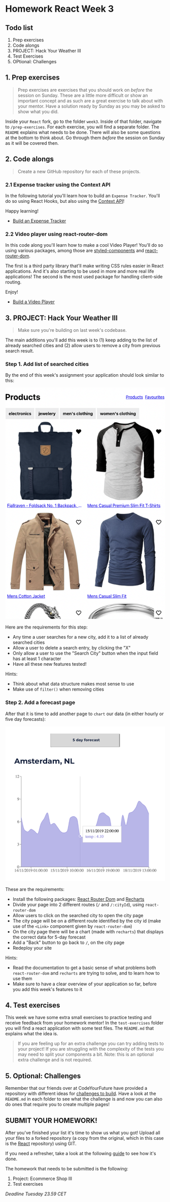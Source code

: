 # Homework React Week 3

## **Todo list**

1. Prep exercises
2. Code alongs
3. PROJECT: Hack Your Weather III
4. Test Exercises
5. OPtional: Challenges

## **1. Prep exercises**

> Prep exercises are exercises that you should work on _before_ the session on Sunday. These are a little more difficult or show an important concept and as such are a great exercise to talk about with your mentor. Have a solution ready by Sunday as you may be asked to show what you did.

Inside your `React` fork, go to the folder `week3`. Inside of that folder, navigate to `/prep-exercises`. For each exercise, you will find a separate folder. The `README` explains what needs to be done. There will also be some questions at the bottom to think about. Go through them _before_ the session on Sunday as it will be covered then.

## **2. Code alongs**

> Create a new GitHub repository for each of these projects.

### 2.1 Expense tracker using the Context API

In the following tutorial you'll learn how to build an `Expense Tracker`. You'll do so using React Hooks, but also using the [Context API](https://reactjs.org/docs/context.html)!

Happy learning!

- [Build an Expense Tracker](https://www.youtube.com/watch?v=XuFDcZABiDQ)

### 2.2 Video player using react-router-dom

In this code along you'll learn how to make a cool Video Player! You'll do so using various packages, among those are [styled-components](https://www.npmjs.com/package/styled-components) and [react-router-dom](https://www.npmjs.com/package/react-router-dom).

The first is a third party library that'll make writing CSS rules easier in React applications. And it's also starting to be used in more and more real life applications! The second is the most used package for handling client-side routing.

Enjoy!

- [Build a Video Player](https://www.youtube.com/watch?v=iVRO0toVdYM)

## **3. PROJECT: Hack Your Weather III**

> Make sure you're building on last week's codebase.

The main additions you'll add this week is to (1) keep adding to the list of already searched cities and (2) allow users to remove a city from previous search result.

### Step 1. Add list of searched cities

By the end of this week's assignment your application should look similar to this:

![Week 3 Wireframe](../assets/project/week3.png)

Here are the requirements for this step:

- Any time a user searches for a new city, add it to a list of already searched cities
- Allow a user to delete a search entry, by clicking the "X"
- Only allow a user to use the "Search City" button when the input field has at least 1 character
- Have all these new features tested!

Hints:

- Think about what data structure makes most sense to use
- Make use of `filter()` when removing cities

### Step 2. Add a forecast page

After that it is time to add another page to `chart` our data (in either hourly or five day forecasts):

![Week 4 Wireframe](../assets/project/week4.png)

These are the requirements:

- Install the following packages: [React Router Dom](https://www.npmjs.com/package/react-router-dom) and [Recharts](https://www.npmjs.com/package/recharts)
- Divide your page into 2 different routes (`/` and `/:cityId`), using `react-router-dom`
- Allow users to click on the searched city to open the city page
- The city page will be on a different route identified by the city id (make use of the `<Link>` component given by `react-router-dom`)
- On the city page there will be a chart (made with `recharts`) that displays the correct data for 5-day forecast
- Add a "Back" button to go back to `/`, on the city page
- Redeploy your site

Hints:

- Read the documentation to get a basic sense of what problems both `react-router-dom` and `recharts` are trying to solve, and to learn how to use them
- Make sure to have a clear overview of your application so far, before you add this week's features to it

## **4. Test exercises**

This week we have some extra small exercises to practice testing and receive feedback from your homework mentor! In the `test-exercises` folder you will find a react application with some test files. The `README.md` that explains what the idea is.

> If you are feeling up for an extra challenge you can try adding tests to your project! If you are struggling with the complexity of the tests you may need to split your components a bit. Note: this is an optional extra challenge and is not required.

## **5. Optional: Challenges**

Remember that our friends over at CodeYourFuture have provided a repository with different ideas for [challenges to build](https://github.com/CodeYourFuture/cyf-react-challenges). Have a look at the `README.md` in each folder to see what the challenge is and now you can also do ones that require you to create multiple pages!

## **SUBMIT YOUR HOMEWORK!**

After you've finished your list it's time to show us what you got! Upload all your files to a forked repository (a copy from the original, which in this case is the [React](https://www.github.com/HackYourHomework/React) repository) using GIT.

If you need a refresher, take a look at the following [guide](../hand-in-homework-guide.md) to see how it's done.

The homework that needs to be submitted is the following:

1. Project: Ecommerce Shop III
2. Test exercises

_Deadline Tuesday 23.59 CET_
